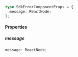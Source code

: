 ```ts
type SdkErrorComponentProps = {
  message: ReactNode;
};
```

#### Properties

##### message

```ts
message: ReactNode;
```
